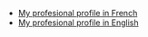 - [My profesional profile in French](https://www.cyrilletuzi.com)
- [My profesional profile in English](https://www.cyrilletuzi.com/en/)
